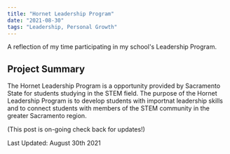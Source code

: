 ```yaml
---
title: "Hornet Leadership Program"
date: "2021-08-30"
tags: "Leadership, Personal Growth"
---
```

A reflection of my time participating in my school's Leadership Program.


## Project Summary
The Hornet Leadership Program is a opportunity provided by Sacramento State for students studying in the STEM field. The purpose of the Hornet Leadership Program is to develop students with importnat leadership skills and to connect students with members of the STEM community in the greater Sacramento region. 

(This post is on-going check back for updates!)

Last Updated: August 30th 2021
